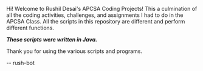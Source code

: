 
Hi! Welcome to Rushil Desai's APCSA Coding Projects! 
This a culmination of all the coding activities, challenges, and assignments I had to do in the APCSA Class.
All the scripts in this repository are different and perform different functions.

***These scripts were written in Java.***

Thank you for using the various scripts and programs.

--  rush-bot
